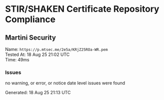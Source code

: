 # STIR/SHAKEN Certificate Repository Compliance

## Martini Security

Name: `https://p.mtsec.me/2e5a/KRjZ25ROa-WR.pem`\
Tested At: 18 Aug 25 21:02 UTC\
Time: 49ms

### Issues

no warning, or error, or notice date level issues were found

Generated: 18 Aug 25 21:13 UTC